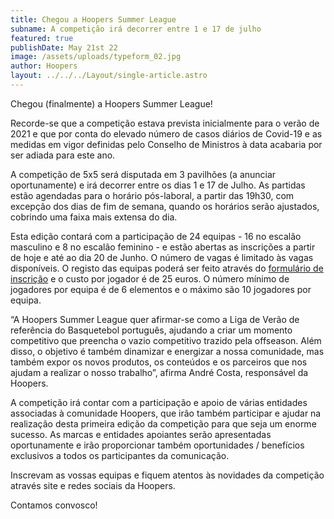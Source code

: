 ```yaml
---
title: Chegou a Hoopers Summer League
subname: A competição irá decorrer entre 1 e 17 de julho
featured: true
publishDate: May 21st 22
image: /assets/uploads/typeform_02.jpg
author: Hoopers
layout: ../../../Layout/single-article.astro
---
```

<!--StartFragment-->

Chegou (finalmente) a Hoopers Summer League!



Recorde-se que a competição estava prevista inicialmente para o verão de 2021 e que por conta do elevado número de casos diários de Covid-19 e as medidas em vigor definidas pelo Conselho de Ministros à data acabaria por ser adiada para este ano.



A competição de 5x5 será disputada em 3 pavilhões (a anunciar oportunamente) e irá decorrer entre os dias 1 e 17 de Julho. As partidas estão agendadas para o horário pós-laboral, a partir das 19h30, com excepção dos dias de fim de semana, quando os horários serão ajustados, cobrindo uma faixa mais extensa do dia. 



Esta edição contará com a participação de 24 equipas - 16 no escalão masculino e 8 no escalão feminino - e estão abertas as inscrições a partir de hoje e até ao dia 20 de Junho. O número de vagas é limitado às vagas disponíveis. O registo das equipas poderá ser feito através do [formulário de inscrição](https://form.typeform.com/to/NTWY2KVm) e o custo por jogador é de 25 euros. O número mínimo de jogadores por equipa é de 6 elementos e o máximo são 10 jogadores por equipa.



“A Hoopers Summer League quer afirmar-se como a Liga de Verão de referência do Basquetebol português, ajudando a criar um momento competitivo que preencha o vazio competitivo trazido pela offseason. Além disso, o objetivo é também dinamizar e energizar a nossa comunidade, mas também expor os novos produtos, os conteúdos e os parceiros que nos ajudam a realizar o nosso trabalho”, afirma André Costa, responsável da Hoopers.



A competição irá contar com a participação e apoio de várias entidades associadas à comunidade Hoopers, que irão também participar e ajudar na realização desta primeira edição da competição para que seja um enorme sucesso. As marcas e entidades apoiantes serão apresentadas oportunamente e irão proporcionar também oportunidades / benefícios exclusivos a todos os participantes da comunicação.



Inscrevam as vossas equipas e fiquem atentos às novidades da competição através site e redes sociais da Hoopers.



Contamos convosco!



<!--EndFragment-->